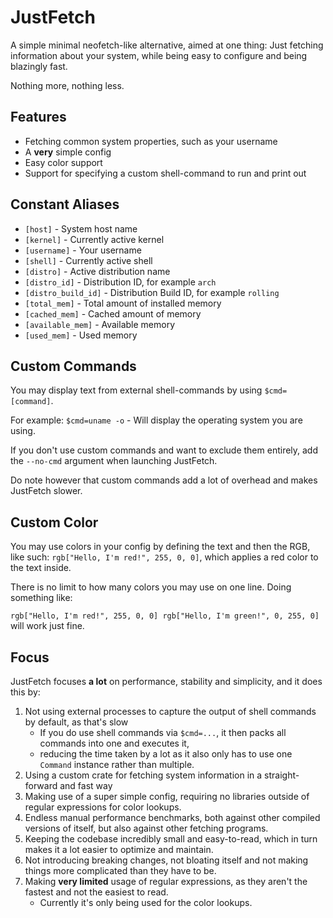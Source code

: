 # JustFetch
A simple minimal neofetch-like alternative, aimed at one thing: Just fetching information about your system, while being easy to configure and being blazingly fast.

Nothing more, nothing less.

## Features
- Fetching common system properties, such as your username
- A **very** simple config
- Easy color support
- Support for specifying a custom shell-command to run and print out

## Constant Aliases
- `[host]` - System host name
- `[kernel]` - Currently active kernel
- `[username]` - Your username
- `[shell]` - Currently active shell
- `[distro]` - Active distribution name
- `[distro_id]` - Distribution ID, for example `arch`
- `[distro_build_id]` - Distribution Build ID, for example `rolling`
- `[total_mem]` - Total amount of installed memory
- `[cached_mem]` - Cached amount of memory
- `[available_mem]` - Available memory
- `[used_mem]` - Used memory

## Custom Commands
You may display text from external shell-commands by using `$cmd=[command]`.

For example: `$cmd=uname -o` - Will display the operating system you are using.

If you don't use custom commands and want to exclude them entirely, add the `--no-cmd` argument when launching JustFetch.

Do note however that custom commands add a lot of overhead and makes JustFetch slower.

## Custom Color
You may use colors in your config by defining the text and then the RGB, like such: `rgb["Hello, I'm red!", 255, 0, 0]`, which applies a red color to the text inside.

There is no limit to how many colors you may use on one line. Doing something like:

`rgb["Hello, I'm red!", 255, 0, 0] rgb["Hello, I'm green!", 0, 255, 0]` will work just fine.

## Focus
JustFetch focuses **a lot** on performance, stability and simplicity, and it does this by:

1. Not using external processes to capture the output of shell commands by default, as that's slow
   - If you do use shell commands via `$cmd=...`, it then packs all commands into one and executes it,
   - reducing the time taken by a lot as it also only has to use one `Command` instance rather than multiple.
2. Using a custom crate for fetching system information in a straight-forward and fast way
3. Making use of a super simple config, requiring no libraries outside of regular expressions for color lookups.
4. Endless manual performance benchmarks, both against other compiled versions of itself, but also against other fetching programs.
5. Keeping the codebase incredibly small and easy-to-read, which in turn makes it a lot easier to optimize and maintain.
6. Not introducing breaking changes, not bloating itself and not making things more complicated than they have to be.
7. Making **very limited** usage of regular expressions, as they aren't the fastest and not the easiest to read.
   - Currently it's only being used for the color lookups.
